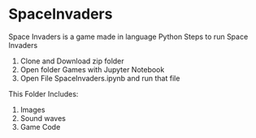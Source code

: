 # SpaceInvaders
Space Invaders is a game made in  language Python
Steps to run Space Invaders
1. Clone and Download zip folder
2. Open folder Games with Jupyter Notebook
3. Open File SpaceInvaders.ipynb and run that file

This Folder Includes:
1. Images
2. Sound waves
3. Game Code
